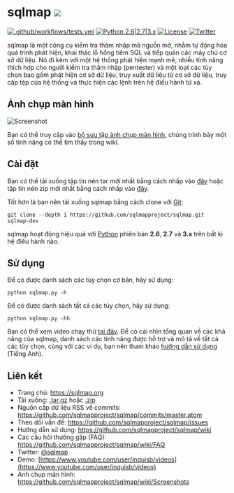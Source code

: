 # sqlmap ![](https://i.imgur.com/fe85aVR.png)

[![.github/workflows/tests.yml](https://github.com/sqlmapproject/sqlmap/actions/workflows/tests.yml/badge.svg)](https://github.com/sqlmapproject/sqlmap/actions/workflows/tests.yml) [![Python 2.6|2.7|3.x](https://img.shields.io/badge/python-2.6|2.7|3.x-yellow.svg)](https://www.python.org/) [![License](https://img.shields.io/badge/license-GPLv2-red.svg)](https://raw.githubusercontent.com/sqlmapproject/sqlmap/master/LICENSE) [![Twitter](https://img.shields.io/badge/twitter-@sqlmap-blue.svg)](https://twitter.com/sqlmap)

sqlmap là một công cụ kiểm tra thâm nhập mã nguồn mở, nhằm tự động hóa quá trình phát hiện, khai thác lỗ hổng tiêm SQL và tiếp quản các máy chủ cơ sở dữ liệu. Nó đi kèm với 
một hệ thống phát hiện mạnh mẽ, nhiều tính năng thích hợp cho người kiểm tra thâm nhập (pentester) và một loạt các tùy chọn bao gồm phát hiện cơ sở dữ liệu, truy xuất dữ liệu từ cơ sở dữ liệu, truy cập tệp của hệ thống và thực hiện các lệnh trên hệ điều hành từ xa.

Ảnh chụp màn hình
----

![Screenshot](https://raw.github.com/wiki/sqlmapproject/sqlmap/images/sqlmap_screenshot.png)

Bạn có thể truy cập vào [bộ sưu tập ảnh chụp màn hình](https://github.com/sqlmapproject/sqlmap/wiki/Screenshots), chúng trình bày một số tính năng có thể tìm thấy trong wiki.

Cài đặt
----


Bạn có thể tải xuống tập tin nén tar mới nhất bằng cách nhấp vào [đây](https://github.com/sqlmapproject/sqlmap/tarball/master) hoặc tập tin nén zip mới nhất bằng cách nhấp vào [đây](https://github.com/sqlmapproject/sqlmap/zipball/master).

Tốt hơn là bạn nên tải xuống sqlmap bằng cách clone với [Git](https://github.com/sqlmapproject/sqlmap):

    git clone --depth 1 https://github.com/sqlmapproject/sqlmap.git sqlmap-dev

sqlmap hoạt động hiệu quả với [Python](https://www.python.org/download/) phiên bản **2.6**, **2.7** và **3.x** trên bất kì hệ điều hành nào.

Sử dụng
----

Để có được danh sách các tùy chọn cơ bản, hãy sử dụng:

    python sqlmap.py -h

Để có được danh sách tất cả các tùy chọn, hãy sử dụng:

    python sqlmap.py -hh

Bạn có thể xem video chạy thử [tại đây](https://asciinema.org/a/46601).
Để có cái nhìn tổng quan về các khả năng của sqlmap, danh sách các tính năng được hỗ trợ và mô tả về tất cả các tùy chọn, cùng với các ví dụ, bạn nên tham khảo [hướng dẫn sử dụng](https://github.com/sqlmapproject/sqlmap/wiki/Usage) (Tiếng Anh).

Liên kết
----

* Trang chủ: https://sqlmap.org
* Tải xuống: [.tar.gz](https://github.com/sqlmapproject/sqlmap/tarball/master) hoặc [.zip](https://github.com/sqlmapproject/sqlmap/zipball/master)
* Nguồn cấp dữ liệu RSS về commits: https://github.com/sqlmapproject/sqlmap/commits/master.atom
* Theo dõi vấn đề: https://github.com/sqlmapproject/sqlmap/issues
* Hướng dẫn sử dụng: https://github.com/sqlmapproject/sqlmap/wiki
* Các câu hỏi thường gặp (FAQ): https://github.com/sqlmapproject/sqlmap/wiki/FAQ
* Twitter: [@sqlmap](https://twitter.com/sqlmap)
* Demo: [https://www.youtube.com/user/inquisb/videos](https://www.youtube.com/user/inquisb/videos)
* Ảnh chụp màn hình: https://github.com/sqlmapproject/sqlmap/wiki/Screenshots
